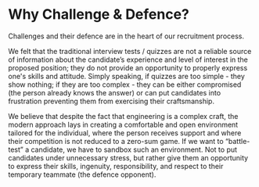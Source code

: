 Why Challenge & Defence?
============================

Challenges and their defence are in the heart of our recruitment process. 

We felt that the traditional interview tests / quizzes are not a reliable source of information about the candidate’s experience 
and level of interest in the proposed position; they do not provide an opportunity to properly express one's skills and 
attitude. Simply speaking, if quizzes are too simple - they show nothing; if they are too complex - they can be
either compromised (the person already knows the answer) or can put candidates into frustration preventing them from
exercising their craftsmanship.

We believe that despite the fact that engineering is a complex craft, the modern approach lays in creating a comfortable and 
open environment tailored for the individual, where the person receives support and where their competition is not reduced to 
a zero-sum game. If we want to “battle-test” a candidate, we have to sandbox such an environment. Not to put candidates under 
unnecessary stress, but rather give them an opportunity to express their skills, ingenuity, responsibility, and respect to 
their temporary teammate (the defence opponent).
